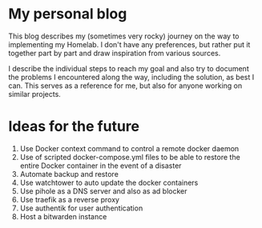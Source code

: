 # My personal blog

This blog describes my (sometimes very rocky) journey on the way to implementing my Homelab. I don't have any preferences, but rather put it together part by part and draw inspiration from various sources.

I describe the individual steps to reach my goal and also try to document the problems I encountered along the way, including the solution, as best I can. This serves as a reference for me, but also for anyone working on similar projects.

# Ideas for the future

1. Use Docker context command to control a remote docker daemon
2. Use of scripted docker-compose.yml files to be able to restore the entire Docker container in the event of a disaster
3. Automate backup and restore
4. Use watchtower to auto update the docker containers
5. Use pihole as a DNS server and also as ad blocker
6. Use traefik as a reverse proxy
7. Use authentik for user authentication
8. Host a bitwarden instance
